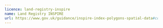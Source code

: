 ```yaml
---
licence: land-registry-inspire
name: Land Registry INSPIRE
url: https://www.gov.uk/guidance/inspire-index-polygons-spatial-data#conditions-of-use
---
```

